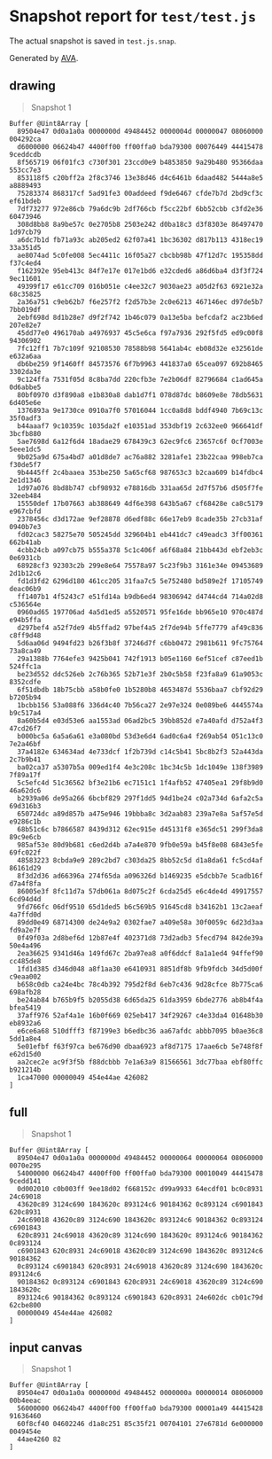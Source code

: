 # Snapshot report for `test/test.js`

The actual snapshot is saved in `test.js.snap`.

Generated by [AVA](https://avajs.dev).

## drawing

> Snapshot 1

    Buffer @Uint8Array [
      89504e47 0d0a1a0a 0000000d 49484452 0000004d 00000047 08060000 004292ca
      d6000000 06624b47 4400ff00 ff00ffa0 bda79300 00076449 44415478 9ceddcdb
      8f565719 06f01fc3 c730f301 23ccd0e9 b4853850 9a29b480 95366daa 553cc7e3
      853118f5 c20bff2a 2f8c3746 13e38d46 d4c6461b 6daad482 5444a8e5 a8889493
      75283374 868317cf 5ad91fe3 00addeed f9de6467 cfde7b7d 2bd9cf3c ef61bdeb
      7df73277 972e86cb 79a6dc9b 2df766cb f5cc22bf 6bb52cbb c3fd2e36 60473946
      308d8bb8 8a9be57c 0e2705b8 2503e242 d0ba18c3 d3f8303e 86497470 1d97cb79
      a6dc7b1d fb71a93c ab205ed2 62f07a41 1bc36302 d817b113 4318ec19 33a351d5
      ae8074ad 5c0fe008 5ec4411c 16f05a27 cbcbb98b 47f12d7c 195358dd f37c4ed4
      f162392e 95eb413c 84f7e17e 017e1bd6 e32cded6 a86d6ba4 d3f3f724 9ec11601
      49399f17 e61cc709 016b051e c4ee32c7 9030ae23 a05d2f63 6921e32a 68c35825
      2a36a751 c9eb62b7 f6e257f2 f2d57b3e 2c0e6213 467146ec d97de5b7 7bb019df
      2ebf698d 8d1b28e7 d9f2f742 1b46c079 0a13e5ba befcdaf2 ac23b6ed 207e82e7
      45dd77e0 496170ab a4976937 45c5e6ca f97a7936 292f5fd5 ed9c00f8 94306902
      7fc12ff1 7b7c109f 92108530 78588b98 5641ab4c eb08d32e e32561de e632a6aa
      db6be259 9f1460ff 84573576 6f7b9963 441837a0 65cea097 692b8465 3302da3e
      9c124ffa 7531f05d 8c8ba7dd 220cfb3e 7e2b06df 82796684 c1ad645a 0d6abbe5
      80bf0970 d3f890a8 e1b830a8 dab1d7f1 078d87dc b8609e8e 78db5631 6d405e6e
      1376893a 9e1730ce 0910a7f0 57016044 1cc0a8d8 bddf4940 7b69c13c 35f0adf3
      b44aaaf7 9c10359c 1035da2f e10351ad 353dbf19 2c632ee0 966641df 3bcfb880
      5ae7698d 6a12f6d4 18adae29 678439c3 62ec9fc6 23657c6f 0cf7003e 5eee1dc5
      9b025a9d 675a4bd7 a01d8de7 ac76a882 3281afe1 23b22caa 998eb7ca f30de5f7
      9b4445ff 2c4baaea 353be250 5a65cf68 987653c3 b2caa609 b14fdbc4 2e1d1346
      1d97a076 8bd8b747 cbf98932 e78816db 331aa65d 2d7f57b6 d505f7fe 32eeb484
      15550def 17b07663 ab388649 4df6e398 643b5a67 cf68428e ca8c5179 e967cbfd
      2378456c d3d172ae 9ef28878 d6edf88c 66e17eb9 8cade35b 27cb31af 0940b7e3
      fd02cac3 58275e70 505245dd 329604b1 eb441dc7 c49eadc3 3ff00361 662b41ab
      4cbb24cb a097cb75 b555a378 5c1c406f a6f68a84 21bb443d ebf2eb3c 0e6931cb
      68928cf3 92303c2b 299e8e64 75578a97 5c23f9b3 3161e34e 09453689 2d1b12c6
      fd1d3fd2 6296d180 461cc205 31faa7c5 5e752480 bd589e2f 17105749 deac06b9
      ff1407b1 4f5243c7 e51fd14a b9db6ed4 98306942 d4744cd4 714a02d8 c536564e
      0960ad65 197706ad 4a5d1ed5 a5520571 95fe16de bb965e10 970c487d e94b5ffa
      d297bef4 a52f7de9 4b5ffad2 97bef4a5 2f7de94b 5ffe7779 af49c836 c8ff9d48
      5d6aa06d 9494fd23 b26f3b8f 37246d7f c6bb0472 2981b611 9fc75764 73a8ca49
      29a1388b 7764efe3 9425b041 742f1913 b05e1160 6ef51cef c87eed1b 524ffc1a
      be23d552 ddc526eb 2c76b365 52b71e3f 2b0c5b58 f23fa8a9 61a9053c 8352cdfe
      6f51dbdb 18b75cbb a58b0fe0 1b5280b8 4653487d 5536baa7 cbf92d29 b7205b94
      1bcbb156 53a088f6 336d4c40 7b56ca27 2e97e324 0e089be6 4445574a b9c517a4
      8a60b5d4 e03d53e6 aa1553ad 06ad2bc5 39bb852d e7a40afd d752a4f3 47cd26f7
      b000bc5a 6a5a6a61 e3a080bd 53d3e6d4 6ad0c6a4 f269ab54 051c13c0 7e2a46bf
      37a4182e 634634ad 4e733dcf 1f2b739d c14c5b41 5bc8b2f3 52a443da 2c7b9b41
      ba02ca37 a5307b5a 009ed1f4 4e3c208c 1bc34c5b 1dc1049e 138f3989 7f89a17f
      5c5efc4d 51c36562 bf3e21b6 ec7151c1 1f4afb52 47405ea1 29f8b9d0 46a62dc6
      b2939a06 de95a266 6bcbf829 297f1dd5 94d1be24 c02a734d 6afa2c5a 69d316b3
      650724dc a89d857b a475e946 19bbba8c 3d2aab83 239a7e8a 5af57e5d e9286c1b
      68b51c6c b7866587 8439d312 62ec915e d45131f8 e365dc51 299f3da8 89c9e6cb
      985af53e 80d9b681 c6ed2d4b a7a4e870 9fb0e59a b45f8e08 6843e5fe 69fc022f
      48583223 8cbda9e9 289c2bd7 c303da25 8bb52c5d d1a8da61 fc5cd4af 86161d29
      8f3d2d36 ad66396a 274f65da a096326d b1469235 e5dcbb7e 5cadb16f d7a4f8fa
      86005e3f 8fc11d7a 57db061a 8d075c2f 6cda25d5 e6c4de4d 49917557 6cd94d4d
      9fd766fc 06df9510 65d1ded5 b6c569b5 91645cd8 b34162b1 13c2aeaf 4a7ffd0d
      89dd0e49 68714300 de24e9a2 0302fae7 a409e58a 30f0059c 6d23d3aa fd9a2e7f
      0f49f03a 2d8bef6d 12b87e4f 402371d8 73d2adb3 5fecd794 842de39a 50e4a496
      2ea36625 9341d46a 149fd67c 2ba97ea8 a0f6ddcf 8a1a1ed4 94ffef90 cc485de8
      1fd1d385 d346d048 a8f1aa30 e6410931 8851df8b 9fb9fdcb 34d5d00f c9eaa002
      b658c0db ca24e4bc 78c4b392 795d2f8d 6eb7c436 9d28cfce 8b775ca6 698afb28
      be24ab84 b765b9f5 b2055d38 6d65da25 61da3959 6bde2776 ab8b4f4a bfea5419
      37aff976 52af4a1e 16b0f669 025eb417 34f29267 c4e33da4 01648b30 eb8932a6
      e6ce6a68 510dfff3 f87199e3 b6edbc36 aa67afdc abbb7095 b0ae36c8 5dd1a8e4
      5e01efbf f63f97ca be676d90 dbaa6923 af8d7175 17aae6cb 5e748f8f e62d15d0
      aa2cec2e ac9f3f5b f88dcbbb 7e1a63a9 81566561 3dc77baa ebf80ffc b921214b
      1ca47000 00000049 454e44ae 426082
    ]

## full

> Snapshot 1

    Buffer @Uint8Array [
      89504e47 0d0a1a0a 0000000d 49484452 00000064 00000064 08060000 0070e295
      54000000 06624b47 4400ff00 ff00ffa0 bda79300 00010049 44415478 9cedd141
      0d002010 c0b003ff 9ee18d02 f668152c d99a9933 64ecdf01 bc0c8931 24c69018
      43620c89 3124c690 1843620c 893124c6 90184362 0c893124 c6901843 620c8931
      24c69018 43620c89 3124c690 1843620c 893124c6 90184362 0c893124 c6901843
      620c8931 24c69018 43620c89 3124c690 1843620c 893124c6 90184362 0c893124
      c6901843 620c8931 24c69018 43620c89 3124c690 1843620c 893124c6 90184362
      0c893124 c6901843 620c8931 24c69018 43620c89 3124c690 1843620c 893124c6
      90184362 0c893124 c6901843 620c8931 24c69018 43620c89 3124c690 1843620c
      893124c6 90184362 0c893124 c6901843 620c8931 24e602dc cb01c79d 62cbe800
      00000049 454e44ae 426082
    ]

## input canvas

> Snapshot 1

    Buffer @Uint8Array [
      89504e47 0d0a1a0a 0000000d 49484452 0000000a 00000014 08060000 00b4eeac
      56000000 06624b47 4400ff00 ff00ffa0 bda79300 00001a49 44415428 91636460
      60f8cf40 04602246 d1a8c251 85c35f21 00704101 27e6781d 6e000000 0049454e
      44ae4260 82
    ]
